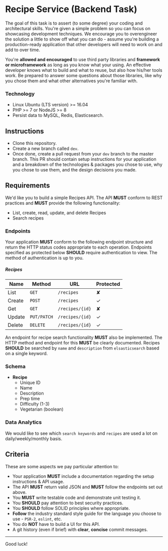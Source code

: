 # Recipe Service (Backend Task) 

The goal of this task is to assert (to some degree) your coding and architectural skills. You're given a simple problem so you can focus on showcasing development techniques. We encourage you to overengineer the solution a little to show off what you can do - assume you're building a production-ready application that other developers will need to work on and add to over time.

You're **allowed and encouraged** to use third party libraries and **framework or microframework** as long as you know what your using. An effective developer knows what to build and what to reuse, but also how his/her tools work. Be prepared to answer some questions about those libraries, like why you chose them and what other alternatives you're familiar with.

### Technology

- Linux Ubuntu (LTS version) >= 16.04
- PHP >= 7 or NodeJS >= 8
- Persist data to MySQL, Redis, Elasticsearch.

## Instructions

- Clone this repository.
- Create a new branch called `dev`.
- Once done, create a pull request from your `dev` branch to the master branch. This PR should contain setup instructions for your application and a breakdown of the technologies & packages you chose to use, why you chose to use them, and the design decisions you made.

## Requirements

We'd like you to build a simple Recipes API. The API **MUST** conform to REST practices and **MUST** provide the following functionality:

- List, create, read, update, and delete Recipes
- Search recipes

### Endpoints

Your application **MUST** conform to the following endpoint structure and return the HTTP status codes appropriate to each operation. Endpoints specified as protected below **SHOULD** require authentication to view. The method of authentication is up to you.

##### Recipes

| Name   | Method      | URL                  | Protected |
| ---    | ---         | ---                  | ---       |
| List   | `GET`       | `/recipes`           | ✘         |
| Create | `POST`      | `/recipes`           | ✓         |
| Get    | `GET`       | `/recipes/{id}`      | ✘         |
| Update | `PUT/PATCH` | `/recipes/{id}`      | ✓         |
| Delete | `DELETE`    | `/recipes/{id}`      | ✓         |

An endpoint for recipe search functionality **MUST** also be implemented. The HTTP method and endpoint for this **MUST** be clearly documented. Recipes **SHOULD** be searched by `name` and `description` from `elsasticsearch` based on a single keyword.

### Schema

- **Recipe**
    - Unique ID
    - Name
    - Description
    - Prep time
    - Difficulty (1-3)
    - Vegetarian (boolean)

### Data Analytics

We would like to see which `search keywords` and `recipes` are used a lot on daily/weekly/monthly basis.

## Criteria

These are some aspects we pay particular attention to:

- Your application **MUST** include a documentation regarding the setup instructions & API usage.
- The API **MUST** return valid JSON and **MUST** follow the endpoints set out above.
- You **MUST** write testable code and demonstrate unit testing it.
- You **SHOULD** pay attention to best security practices.
- You **SHOULD** follow SOLID principles where appropriate.
- **Follow** the industry standard style guide for the language you choose to use - `PSR-2`, `eslint`, etc.
- You do **NOT** have to build a UI for this API.
- A git history (even if brief) with **clear**, **concise** commit messages.

---

Good luck!